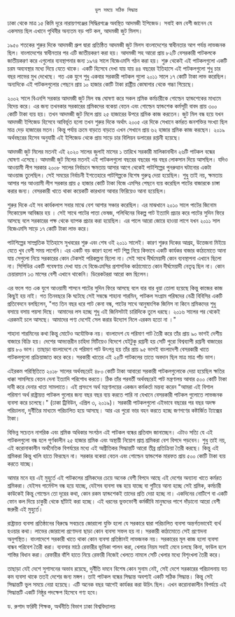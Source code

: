                                 ভুল সময়ে সঠিক সিদ্ধান্ত 

ঢাকা থেকে মাত্র ১৫ কিমি দূরে নারায়ণগঞ্জের সিদ্ধিরগঞ্জে  অবস্থিত আদমজী ইপিজেড। সবাই কম বেশী জানেন যে একসময় ছিল এখানে পৃথিবীর অন্যতম বড়  পাট কল, আদমজী জুট মিলস।  

১৯৫০ শতকের শুরুর দিকে আদমজী গ্রুপ দ্বারা প্রতিষ্ঠিত আদমজী জুট মিলস বাংলাদেশের স্বাধীনতার আগ পর্যন্ত লাভজনক ছিল। বাংলাদেশের স্বাধীনতার পর এটি জাতীয়করণ করা হয়। আদমজী সহ আরো প্রায় ৮২টি বেসরকারী পাটকলকে জাতীয়করণ করে এগুলোর ব্যবস্থাপনার জন্য ১৯৭৪ সালে বিজেএমসি গঠন করা হয়। শুরু থেকেই এই পাটকলগুলো একটি চরম অব্যবস্থার মধ্যে দিয়ে যেতে থাকে। একটি হিসেবে দেখা যায় যায় ৪৪ বছরের ইতিহাসে এই পাটকলগুলো শুধু চার বছর লাভের মুখ  দেখেছে। গত এক যুগে শুধু একবার সরকারী পাটকল গুলো ২০১১ সালে ১৭ কোটি টাকা লাভ করেছিল। অন্যদিকে এই পাটকলগুলোর পেছনে প্রায় ১০ হাজার কোটি টাকা রাষ্ট্রীয় কোষাগার থেকে গচ্চা গিয়েছে। 

২০০২ সালে বিএনপি সরকার আদমজী জুট মিল বন্ধ ঘোষণা করে সকল শ্রমিক কর্মচারীকে গোল্ডেন হ্যান্ডশেকের মাধ্যমে বিদেয় করে। এর জন্য তখনকার সরকারের শ্রমিকদের বকেয়া বেতন এবং গোল্ডেন হ্যান্ডশেক কর্মসূচী বাবদ  প্রায় ৩০০ কোটি টাকা ব্যয় হয়। তখন আদমজী জুট মিলে প্রায় ২৫ হাজারের উপরে  শ্রমিক কাজ করতেন। জুট মিল বন্ধ হয়ে যখন আদমজী ইপিজেড হিসেবে আবির্ভূত হলো তখন শুরুর দিকে অর্থাৎ ২০০৫ এর দিকে সেখানে কর্মরত জনশক্তির সংখ্যা ছিল মাত্র দেড় হাজারের মতন। কিন্তু পর্যায় ক্রমে বাড়তে বাড়তে এখন সেখানে প্রায় ৬২ হাজার শ্রমিক কাজ করছেন। ২০১৯ অর্থবছরের হিসেব অনুযায়ী এই ইপিজেড থেকে প্রায় সাড়ে চার বিলিয়ন ডলারের রপ্তানী হয়েছে। 

আদমজী জুট মিলের মতনই এই ২০২০ সালের জুলাই মাসের  ১ তারিখে সরকারী মালিকানাধীন ২৬টি  পাটকল বন্ধের ঘোষণা এসেছে। আদমজী জুট মিলের মতনই এই পাটকলগুলো   বছরের বছরের পর বছর লোকসান দিয়ে আসছিল। যদিও আওয়ামী লীগ সরকার ২০০৮ সালের নির্বাচনে ক্ষমতায় আসার আগে থেকেই পাটশিল্পের পুনরুত্থান ঘটানোর একটা আওয়াজ তুলেছিল। সেই সময়ের  নির্বাচনী ইশতেহারে পাটশিল্পকে বিশেষ গুরুত্ব দেয়া হয়েছিল। শুধু তাই নয়, ক্ষমতায় আসার পর আওয়ামী লীগ সরকার প্রায় ৫ হাজার কোটি টাকা বিজে এমসির পেছনে ব্যয় করেছিল পাটের বাজারকে চাঙ্গা করার জন্য। বেসরকারী খাতে থাকা কয়েকটি কারখানা আবার ফিরিয়েও আনা হয়েছিল। 

শুরুর দিকে এই সব কার্যকলাপ সবার মাঝে বেশ আশার সঞ্চার করেছিল। এর মাঝখানে ২০১০ সালে পাটের জিনোম সিকোয়েন্স আবিষ্কার হয় । সেই সাথে  পাটের পাতা ভেষজ, পলিথিনের বিকল্প পাট ইত্যাদি প্রচার করে পাটের সুদিন ফিরে আসছে বলে সরকারের পক্ষ থেকে ব্যাপক প্রচার করা হয়েছিল। এর পালে আরো জোরে হাওয়া লাগে যখন  ২০১১ সাল বিজেএমসি সাড়ে ১৭ কোটি টাকা লাভ করে। 

পাটশিল্পের সাম্প্রতিক ইতিহাসে সুখবরের শুরু এবং শেষ ওই  ২০১১ সালেই। কারণ শুরুর দিকের আগ্রহ, উত্তেজনা মিইয়ে যেতে খুব বেশী সময় লাগেনি। এর একটি বড় কারণ হলো  পাট শিল্প নিয়ে  কিভাবে একটি  কার্যকর বাজার কাঠামোতে আনা যায় সেগুলো নিয়ে সরকারের কোন টেকসই পরিকল্পনা ছিলো না। সেই সাথে দীর্ঘমেয়াদী কোন ব্যবস্থাপনা এখানে ছিলো না। সিপিডির একটি গবেষণায় দেখা যায় যে বিজেএমসির প্রশাসনিক কাঠামোতে কোন দীর্ঘমেয়াদী নেতৃত্ব ছিল না। কোন চেয়ারম্যান  ১৩ মাসের বেশী এখানে থাকেনি। ডিরেকটররা  আরো কম ছিলেন। 

এর ফলে গত এক যুগে আওয়ামী শাসনে পাটের সুদিন ফিরে আসছে বলে বার বার ধুয়া তোলা হয়েছে কিন্তু কাজের কাজ কিছুই হয় নাই। গত তিনবছরে কি ঘটেছে সেই সম্বন্ধে শাহানা শারমিন, পাটকল সংগ্রাম পরিষদের নেত্রী বিবিসির একটি প্রতিবেদনে  বলছিলেন, "গত  তিন বছর ধরে পাট কেনা বন্ধ, পাটের সাথে আনুষাংগিক জিনিস না কিনে শ্রমিকদের শুধু বসায়ে বসায় পয়সা দিছে। আমাদের লস হচ্ছে শুধু এই জিনিসটাই চারিদিকে তুলে ধরছে। ২০১৬ সালের পর থেকেই এরকমই চলে আসছে। আমাদের পণ্য দেশেই সেল করার উদ্যোগ নিলে এরকম হতো না ।" 

শাহানা শারমিনের কথা কিন্তু মোটেও অযৌক্তিক নয়। বাংলাদেশ যে পরিমাণ পাট তৈরী করে তাঁর প্রায় ৯০ ভাগই দেশীয় বাজারে বিক্রি হয়। দেশের আভ্যন্তরীন চাহিদা মিটিয়েও বিদেশে যেইটুকু রপ্তানী হয় সেটি পুরো বিশ্বব্যাপী রপ্তানী বাজারের প্রায় ৮০ ভাগ।  তাছাড়া বাংলাদেশে যে পরিমাণ পাট উৎপন্ন হয় তাঁর প্রায় ৯৫ ভাগই বাংলাদেশী বেসরকারী খাতে পাটকলগুলো প্রক্রিয়াজাত করে  করে। সরকারী খাতের এই ২৫টি পাটকলের তাতে অবদান ছিল মাত্র মাত্র পাঁচ ভাগ।

এইরকম পরিস্থিতিতে ২০১৮ সালের অর্থবছরেই ৪৮০ কোটি টাকা আবারো সরকারী পাটকলগুলোকে  দেয়া হয়েছিল ক্ষতির ধাক্কা সামলিয়ে বেতন দেনা ইত্যাদি পরিশোধ করতে। ঠিক তাঁর পরবর্তী অর্থবছরেই পাট মন্ত্রণালয় আবার ৫০০ কোটি টাকা দাবী করে দেনার খাতা সামলাতে।  এই প্রসংগে অর্থ মন্ত্রণালয়ের একজন কর্মকর্তা মন্তব্য করেন "আমরা এই বিশাল পরিমাণ অর্থ রাষ্ট্রায়ত্ত পাটকল গুলোর জন্য বছর বছর ব্যয় করতে পারি না যেখানে  বেসরকারী পাটকল গুলোতে লাভজনক ব্যবসা করে চলেছে।" (ঢাকা ট্রিবিউন, এপ্রিল ৩, ২০১৯)।  সরকারী পাটকলগুলো এইভাবে বছরের পর বছর অদক্ষ পরিচালনা, দুর্নীতির মাধ্যমে পরিচালিত হয়ে আসছে। আর এর পুরো ভার বহন করতে হচ্ছে জণগণের কষ্টার্জিত ট্যাক্সের টাকা। 

বিভিন্ন সচেতন নাগরিক এবং শ্রমিক অধিকার সংগঠন এই পাটকল বন্ধের প্রতিবাদ জানাচ্ছেন। এটাও সত্যি যে এই পাটকলগুলো বন্ধ হলে পূর্ণকালীন ২৫ হাজার শ্রমিক এবং অস্থায়ী নিয়োগ প্রাপ্ত শ্রমিকরা বেশ বিপদে পড়বেন। শুধু তাই নয়, এই করোনাকালীন অর্থনৈতিক বিপর্যয়ের মধ্যে এই অপ্রীতিকর সিদ্ধান্তটি আরো তীব্র প্রতিক্রিয়া তৈরী করছে। কিন্তু এই শ্রমিকরা কিন্তু খালি হাতে ফিরছেন না। সরকার বকেয়া বেতন এবং গোল্ডেন হ্যান্ডশেক মারফত প্রায় ৫০০ কোটি টাকা ব্যয় করতে যাচ্ছে। 

আমার মনে হয় এই মুহুর্তে এই পাটকলের শ্রমিকদের চেয়ে অনেক বেশী বিপদে আছে এই দেশের অন্যান্য খাতে কর্মরত শ্রমিকরা। যেইসব গার্মেন্টস বন্ধ হয়ে যাচ্ছে, যেইসব ব্যবসা বন্ধ হয়ে যাচ্ছে বা গুটিয়ে আনা হচ্ছে সেই শ্রমিক, কর্মচারী কাউকেই কিন্তু গোল্ডেন তো দূরের কথা, কোন রকম হ্যান্ডশেকই তাদের প্রতি দেয়া হচ্ছে না। একদিনের নোটিশে বা একটি ফোন কল দিয়ে চাকুরী থেকে ছাঁটাই করা হচ্ছে। এই ধরনের ভুক্তভোগী কর্মজীবি মানুষদের পাশে দাঁড়ানো আরো বেশী জরুরী এই মুহুর্তে। 

রাষ্ট্রায়ত্ত ব্যবসা প্রতিষ্ঠানের বিরুদ্ধে  সবচেয়ে জোরালো যুক্তি হলো যে  সরকারে দ্বারা পরিচালিত ব্যবসা অন্তর্গতভাবেই ব্যর্থ হওয়ার কথা। লাভের জোরালো প্রণোদনা ছাড়া কোন ব্যবসা সফল হয় না। সরকারী কাঠামোতে সেই প্রণোদনা অনুপস্থিত। বাংলাদেশে সরকারী খাতে থাকা কোন ব্যবসা প্রতিষ্ঠানই লাভজনক নয়।  সরকারের মূল কাজ হলো ব্যবসা বান্ধব পরিবেশ তৈরী করা। ব্যবসার মাঠে রেফারীর ভূমিকা পালন করা, খেলার নিয়ম সবাই মেনে চলছে কিনা, ফাউল হলে শাস্তির বিধান করা। রেফারীর বাঁশি হাতে নিয়ে রেফারী নিজেই খেলতে নামলে সেটি খেলার মধ্যে বিশৃংখলা তৈরী করে।    

তাছাড়া যেই দেশে সুশাসনের অভাব রয়েছে, দুর্নীতি দমনে বিশেষ কোন সুনাম নেই, সেই দেশে সরকারের পরিচালনায় যত কম ব্যবসা থাকে ততই দেশের জন্য মঙ্গল। তাই পাটকল বন্ধের সিদ্ধান্ত অবশ্যই একটি সঠিক সিদ্ধান্ত। কিন্তু সেই সিদ্ধান্তটি ভুল সময়ে নেয়া হয়েছে। এটি অনেক বছর আগেই কার্যকর করা উচিৎ ছিল। এখন করোনাকালীন বিপর্যয়ে এই সিদ্ধান্তটি একটি নিষ্ঠুর পদক্ষেপ হিসেবে গণ্য হবে।  


ড. রুশাদ ফরিদী
শিক্ষক, অর্থনীতি বিভাগ
ঢাকা বিশ্ববিদ্যালয়  
